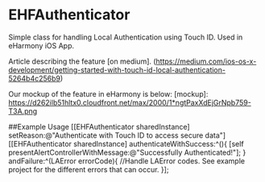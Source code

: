 EHFAuthenticator
================

Simple class for handling Local Authentication using Touch ID. Used in eHarmony iOS App.

Article describing the feature [on medium].
(https://medium.com/ios-os-x-development/getting-started-with-touch-id-local-authentication-5264b4c256b9)

Our mockup of the feature in eHarmony is below:
[mockup]: https://d262ilb51hltx0.cloudfront.net/max/2000/1*ngtPaxXdEjGrNpb759-T3A.png

##Example Usage
    [[EHFAuthenticator sharedInstance] setReason:@"Authenticate with Touch ID to access secure data"]
    [[EHFAuthenticator sharedInstance] authenticateWithSuccess:^(){
        [self presentAlertControllerWithMessage:@"Successfully Authenticated!"];
    } andFailure:^(LAError errorCode){
      //Handle LAError codes.  See example project for the different errors that can occur.
    }];
